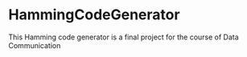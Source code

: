 # HammingCodeGenerator
This Hamming code generator is a final project for the course of Data Communication
